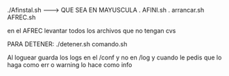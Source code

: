 ./Afinstal.sh ---> QUE SEA EN MAYUSCULA
. AFINI.sh
. arrancar.sh AFREC.sh


en el AFREC levantar todos los archivos que no tengan cvs


PARA DETENER:
./detener.sh comando.sh

Al loguear guarda los logs en el /conf y no en /log
y cuando le pedis que lo haga como err o warning lo hace como info

